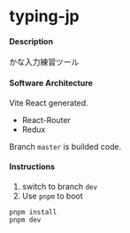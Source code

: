 # typing-jp

#### Description

かな入力練習ツール

#### Software Architecture

Vite React generated.

-   React-Router
-   Redux

Branch `master` is builded code.

#### Instructions

1.  switch to branch `dev`
2.  Use `pnpm` to boot

```shell
pnpm install
pnpm dev
```
